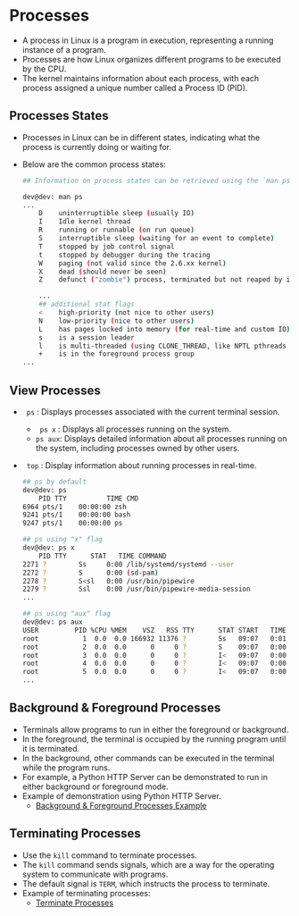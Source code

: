 # Processes 
- A process in Linux is a program in execution, representing a running instance of a program.
- Processes are how Linux organizes different programs to be executed by the CPU.
- The kernel maintains information about each process, with each process assigned a unique number called a Process ID (PID).

## Processes States
- Processes in Linux can be in different states, indicating what the process is currently doing or waiting for.
- Below are the common process states:
    
    ```bash
    ## Information on process states can be retrieved using the `man ps` command

    dev@dev: man ps
    ...
        D    uninterruptible sleep (usually IO)
        I    Idle kernel thread
        R    running or runnable (on run queue)
        S    interruptible sleep (waiting for an event to complete)
        T    stopped by job control signal
        t    stopped by debugger during the tracing
        W    paging (not valid since the 2.6.xx kernel)
        X    dead (should never be seen)
        Z    defunct ("zombie") process, terminated but not reaped by its parent

        ...
        ## additional stat flags
        <    high-priority (not nice to other users)
        N    low-priority (nice to other users)
        L    has pages locked into memory (for real-time and custom IO)
        s    is a session leader
        l    is multi-threaded (using CLONE_THREAD, like NPTL pthreads do)
        +    is in the foreground process group
    ...
    ```

## View Processes 
- <code> ps</code> : Displays processes associated with the current terminal session.
    - <code> ps x</code> : Displays all processes running on the system.
  - `ps aux`: Displays detailed information about all processes running on the system, including processes owned by other users. 
- <code> top</code> : Display information about running processes in real-time. 

    ```bash
    ## ps by default 
    dev@dev: ps
        PID TTY          TIME CMD
    6964 pts/1    00:00:00 zsh
    9241 pts/1    00:00:00 bash
    9247 pts/1    00:00:00 ps

    ## ps using "x" flag
    dev@dev: ps x
        PID TTY      STAT   TIME COMMAND
    2271 ?        Ss     0:00 /lib/systemd/systemd --user
    2272 ?        S      0:00 (sd-pam)
    2278 ?        S<sl   0:00 /usr/bin/pipewire
    2279 ?        Ssl    0:00 /usr/bin/pipewire-media-session
    ...

    ## ps using "aux" flag
    dev@dev: ps aux
    USER         PID %CPU %MEM    VSZ   RSS TTY      STAT START   TIME COMMAND
    root           1  0.0  0.0 166932 11376 ?        Ss   09:07   0:01 /sbin/init splash
    root           2  0.0  0.0      0     0 ?        S    09:07   0:00 [kthreadd]
    root           3  0.0  0.0      0     0 ?        I<   09:07   0:00 [rcu_gp]
    root           4  0.0  0.0      0     0 ?        I<   09:07   0:00 [rcu_par_gp]
    root           5  0.0  0.0      0     0 ?        I<   09:07   0:00 [slub_flushwq]
    ...

    ```

## Background & Foreground Processes
- Terminals allow programs to run in either the foreground or background. 
- In the foreground, the terminal is occupied by the running program until it is terminated. 
- In the background, other commands can be executed in the terminal while the program runs.
- For example, a Python HTTP Server can be demonstrated to run in either background or foreground mode.
- Example of demonstration using Python HTTP Server.
    - [Background & Foreground Processes Example](./_Processes%20Examples.md#background%20&%20foreground%20process)

## Terminating Processes
- Use the <code>kill</code> command to terminate processes.
- The <code>kill</code> command sends signals, which are a way for the operating system to communicate with programs. 
- The default signal is <code>TERM</code>, which instructs the process to terminate.
- Example of terminating processes:
    - [Terminate Processes](./_Processes%20Examples.md#terminate-process)
